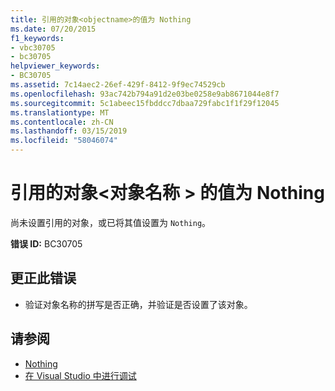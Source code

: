 ```yaml
---
title: 引用的对象<objectname>的值为 Nothing
ms.date: 07/20/2015
f1_keywords:
- vbc30705
- bc30705
helpviewer_keywords:
- BC30705
ms.assetid: 7c14aec2-26ef-429f-8412-9f9ec74529cb
ms.openlocfilehash: 93ac742b794a91d2e03be0258e9ab8671044e8f7
ms.sourcegitcommit: 5c1abeec15fbddcc7dbaa729fabc1f1f29f12045
ms.translationtype: MT
ms.contentlocale: zh-CN
ms.lasthandoff: 03/15/2019
ms.locfileid: "58046074"
---
```

# <a name="referenced-object-objectname-has-a-value-of-nothing"></a>引用的对象\<对象名称 > 的值为 Nothing
尚未设置引用的对象，或已将其值设置为 `Nothing`。  
  
 **错误 ID:** BC30705  
  
## <a name="to-correct-this-error"></a>更正此错误  
  
-   验证对象名称的拼写是否正确，并验证是否设置了该对象。  
  
## <a name="see-also"></a>请参阅

- [Nothing](../../visual-basic/language-reference/nothing.md)
- [在 Visual Studio 中进行调试](/visualstudio/debugger/debugging-in-visual-studio)
